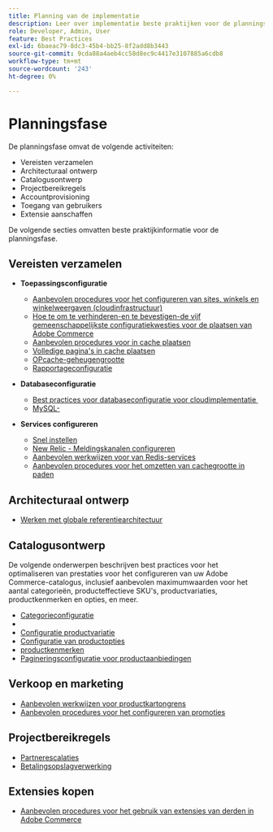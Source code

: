 ```yaml
---
title: Planning van de implementatie
description: Leer over implementatie beste praktijken voor de planningsfase van projecten van Adobe Commerce.
role: Developer, Admin, User
feature: Best Practices
exl-id: 6baeac79-8dc3-45b4-bb25-8f2add8b3443
source-git-commit: 9cda88a4aeb4cc58d8ec9c4417e3107885a6cdb8
workflow-type: tm+mt
source-wordcount: '243'
ht-degree: 0%

---
```


# Planningsfase

De planningsfase omvat de volgende activiteiten:

- Vereisten verzamelen
- Architecturaal ontwerp
- Catalogusontwerp
- Projectbereikregels
- Accountprovisioning
- Toegang van gebruikers
- Extensie aanschaffen

De volgende secties omvatten beste praktijkinformatie voor de planningsfase.

## Vereisten verzamelen

- **Toepassingsconfiguratie**
   - [Aanbevolen procedures voor het configureren van sites, winkels en winkelweergaven (cloudinfrastructuur)](sites-stores-store-views.md)
   - [Hoe te om te verhinderen-en te bevestigen-de vijf gemeenschappelijkste configuratiekwesties voor de plaatsen van Adobe Commerce](https://business.adobe.com/blog/how-to/usual-suspects-five-configuration-fixes-maximize-your-peak-sales)
   - [Aanbevolen procedures voor in cache plaatsen](https://docs.magento.com/user-guide/system/cache-management.html#best-practices-for-caching)
   - [Volledige pagina&#39;s in cache plaatsen](https://developer.adobe.com/commerce/php/development/cache/page/public-content/)
   - [OPcache-geheugengrootte](opcache-memory-size.md)
   - [Rapportageconfiguratie](reporting-configuration.md)

- **Databaseconfiguratie**
   - [Best practices voor databaseconfiguratie voor cloudimplementatie &#x200B;](database-on-cloud.md)
   - [MySQL-&#x200B;](mysql-configuration.md)

- **Services configureren**
   - [Snel instellen](https://devdocs.magento.com/cloud/cdn/configure-fastly.html)
   - [New Relic - Meldingskanalen configureren](https://devdocs.magento.com/cloud/project/new-relic.html#configure-notification-channels)
   - [Aanbevolen werkwijzen voor &#x200B; van Redis-services](redis-service-configuration.md)
   - [Aanbevolen procedures voor het omzetten van cachegrootte in paden](realpath-cache-size.md)

## **Architecturaal ontwerp**

<!--Asset not yet integrated
- [GRA Architecture examples](https://wiki.corp.adobe.com/x/kD4ykw)
-->
- [Werken met globale referentiearchitectuur](../../../implementation-playbook/architecture/global-reference/overview.md)

## **Catalogusontwerp**

De volgende onderwerpen beschrijven best practices voor het optimaliseren van prestaties voor het configureren van uw Adobe Commerce-catalogus, inclusief aanbevolen maximumwaarden voor het aantal categorieën, producteffectieve SKU&#39;s, productvariaties, productkenmerken en opties, en meer.

- [Categorieconfiguratie](catalog-management.md#category-limits)
- [&#x200B;](catalog-management.md#product-sku-limits)
- [Configuratie productvariatie](catalog-management.md#product-variations)
- [Configuratie van productopties](catalog-management.md#product-options)
- [&#x200B; productkenmerken](catalog-management.md#product-attributes)
- [Pagineringsconfiguratie voor productaanbiedingen](catalog-management.md#product-listing-pagination)

## **Verkoop en marketing**

- [Aanbevolen werkwijzen voor productkartongrens](catalog-management.md#cart-limits)
- [Aanbevolen procedures voor het configureren van promoties](catalog-management.md#promotions)

## **Projectbereikregels**

- [Partnerescalaties](partner-escalation.md)
- [Betalingsopslagverwerking](payment-processing-storage.md)

## **Extensies kopen**

- [Aanbevolen procedures voor het gebruik van extensies van derden in Adobe Commerce](extensions.md)
